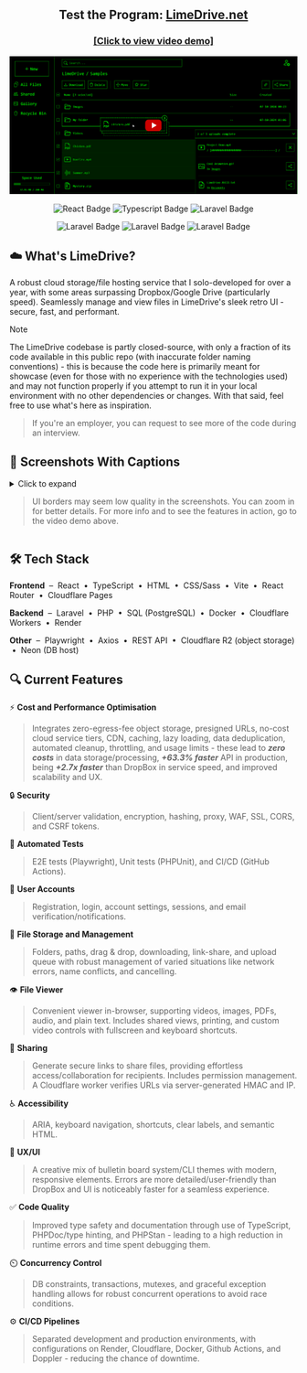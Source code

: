 <h2 align="center">
    Test the Program: <a href="https://limedrive.net">LimeDrive.net</a>
</h2>


<h3 align="center">
    <a href="https://youtu.be/3P_LIRLbSy4">[Click to view video demo]</a>
</h3>

[![LimeDrive Demo](screenshots/yt-video-img.png)](https://youtu.be/3P_LIRLbSy4)

<p align="center">
  <img src="https://img.shields.io/badge/react-%2320232a.svg?style=for-the-badge&logo=react" alt="React Badge">
  <img src="https://img.shields.io/badge/typescript-%2320232a.svg?style=for-the-badge&logo=typescript" alt="Typescript Badge">
  <img src="https://img.shields.io/badge/sass-%2320232a.svg?style=for-the-badge&logo=sass" alt="Laravel Badge">
</p>

<p align="center">
  <img src="https://img.shields.io/badge/laravel-%2320232a.svg?style=for-the-badge&logo=laravel" alt="Laravel Badge">
  <img src="https://img.shields.io/badge/postgresql-%2320232a.svg?style=for-the-badge&logo=postgresql" alt="Laravel Badge">
  <img src="https://img.shields.io/badge/cloudflare-%2320232a.svg?style=for-the-badge&logo=cloudflare" alt="Laravel Badge">
</p>

## ☁️ What's LimeDrive?

A robust cloud storage/file hosting service that I solo-developed for over a year, with some areas surpassing Dropbox/Google Drive (particularly speed). Seamlessly manage and view files in LimeDrive's sleek retro UI - secure, fast, and performant.

> [!NOTE]
The LimeDrive codebase is partly closed-source, with only a fraction of its code available in this public repo (with inaccurate folder naming conventions) - this is because the code here is primarily meant for showcase (even for those with no experience with the technologies used) and may not function properly if you attempt to run it in your local environment with no other dependencies or changes. With that said, feel free to use what's here as inspiration.
> 
> If you're an employer, you can request to see more of the code during an interview.

## 📸 Screenshots With Captions

<details>
  
<summary>
Click to expand

> UI borders may seem low quality in the screenshots. You can zoom in for better details. For more info and to see the features in action, go to the video demo above.
</summary>
  
### File List - Clean UI
![File List (Clean UI)](screenshots/file-list-clean-UI.png)

### File Viewer - Video and Controls
![File Viewer (Video and Controls)](screenshots/file-viewer-video.png)

### File List - Detailed UI With Item Selection, Drag and Drop, and Upload Queue
![File List (Detailed UI With Item Selection, Drag and Drop, and Upload Queue](screenshots/file-list-detailed-UI.png)

### File Viewer - PDF and Shareable Link Generation
![File Viewer (PDF and Shareable Link Generation)](screenshots/file-viewer-pdf-share-modal.png)

### Settings
![Settings](screenshots/settings.png)

### Login
![Login](screenshots/login.png)

### Responsive Design - Usable on Varied Screen Sizes
<p align='center'>
    <img src="screenshots/mobile-file-list.jpg" width="37%">
    <img src="screenshots/mobile-file-viewer.jpg" width="37%">
</p>

</details>

## 🛠️ Tech Stack

**Frontend** &nbsp;–&nbsp; React &nbsp;•&nbsp; TypeScript &nbsp;•&nbsp; HTML &nbsp;•&nbsp; CSS/Sass &nbsp;•&nbsp; Vite  &nbsp;•&nbsp; React Router &nbsp;•&nbsp; Cloudflare Pages

**Backend** &nbsp;–&nbsp; Laravel &nbsp;•&nbsp; PHP &nbsp;•&nbsp; SQL (PostgreSQL) &nbsp;•&nbsp; Docker &nbsp;•&nbsp; Cloudflare Workers &nbsp;•&nbsp; Render

**Other** &nbsp;–&nbsp; Playwright  &nbsp;•&nbsp; Axios &nbsp;•&nbsp; REST API &nbsp;•&nbsp; Cloudflare R2 (object storage) &nbsp;•&nbsp; Neon (DB host)

## 🔍 Current Features

⚡ **Cost and Performance Optimisation**
>Integrates zero-egress-fee object storage, presigned URLs, no-cost cloud service tiers, CDN, caching, lazy loading, data deduplication, automated cleanup, throttling, and usage limits - these lead to ***zero costs*** in data storage/processing, ***+63.3% faster*** API in production, being ***+2.7x faster*** than DropBox in service speed, and improved scalability and UX.

🔒 **Security** 
>Client/server validation, encryption, hashing, proxy, WAF, SSL, CORS, and CSRF tokens.

🧪 **Automated Tests** 
>E2E tests (Playwright), Unit tests (PHPUnit), and CI/CD (GitHub Actions).

🔑 **User Accounts** 
>Registration, login, account settings, sessions, and email verification/notifications.

📁 **File Storage and Management** 
>Folders, paths, drag & drop, downloading, link-share, and upload queue with robust management of varied situations like network errors, name conflicts, and cancelling.

👁️ **File Viewer** 
>Convenient viewer in-browser, supporting videos, images, PDFs, audio, and plain text. Includes shared views, printing, and custom video controls with fullscreen and keyboard shortcuts.

🔗 **Sharing** 
>Generate secure links to share files, providing effortless access/collaboration for recipients. Includes permission management. A Cloudflare worker verifies URLs via server-generated HMAC and IP.

♿ **Accessibility** 
>ARIA, keyboard navigation, shortcuts, clear labels, and semantic HTML.

🎨 **UX/UI** 
>A creative mix of bulletin board system/CLI themes with modern, responsive elements. Errors are more detailed/user-friendly than DropBox and UI is noticeably faster for a seamless experience.

✅ **Code Quality** 
>Improved type safety and documentation through use of TypeScript, PHPDoc/type hinting, and PHPStan - leading to a high reduction in runtime errors and time spent debugging them. 

⏲️ **Concurrency Control** 
>DB constraints, transactions, mutexes, and graceful exception handling allows for robust concurrent operations to avoid race conditions.

⚙️ **CI/CD Pipelines** 
>Separated development and production environments, with configurations on Render, Cloudflare, Docker, Github Actions, and Doppler - reducing the chance of downtime.
